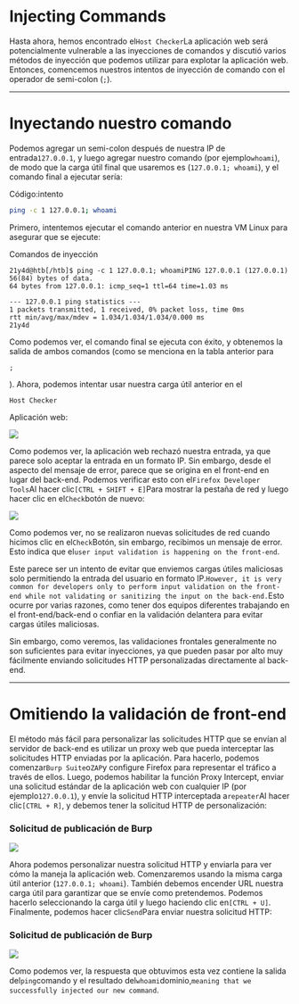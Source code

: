 # Injecting Commands

Hasta ahora, hemos encontrado el`Host Checker`La aplicación web será potencialmente vulnerable a las inyecciones de comandos y discutió varios métodos de inyección que podemos utilizar para explotar la aplicación web. Entonces, comencemos nuestros intentos de inyección de comando con el operador de semi-colon (`;`).

---

# **Inyectando nuestro comando**

Podemos agregar un semi-colon después de nuestra IP de entrada`127.0.0.1`, y luego agregar nuestro comando (por ejemplo`whoami`), de modo que la carga útil final que usaremos es (`127.0.0.1; whoami`), y el comando final a ejecutar sería:

Código:intento

```bash
ping -c 1 127.0.0.1; whoami

```

Primero, intentemos ejecutar el comando anterior en nuestra VM Linux para asegurar que se ejecute:

Comandos de inyección

```
21y4d@htb[/htb]$ ping -c 1 127.0.0.1; whoamiPING 127.0.0.1 (127.0.0.1) 56(84) bytes of data.
64 bytes from 127.0.0.1: icmp_seq=1 ttl=64 time=1.03 ms

--- 127.0.0.1 ping statistics ---
1 packets transmitted, 1 received, 0% packet loss, time 0ms
rtt min/avg/max/mdev = 1.034/1.034/1.034/0.000 ms
21y4d

```

Como podemos ver, el comando final se ejecuta con éxito, y obtenemos la salida de ambos comandos (como se menciona en la tabla anterior para

```
;
```

). Ahora, podemos intentar usar nuestra carga útil anterior en el

```
Host Checker
```

Aplicación web:

![](https://academy.hackthebox.com/storage/modules/109/cmdinj_basic_injection.jpg)

Como podemos ver, la aplicación web rechazó nuestra entrada, ya que parece solo aceptar la entrada en un formato IP. Sin embargo, desde el aspecto del mensaje de error, parece que se origina en el front-end en lugar del back-end. Podemos verificar esto con el`Firefox Developer Tools`Al hacer clic`[CTRL + SHIFT + E]`Para mostrar la pestaña de red y luego hacer clic en el`Check`botón de nuevo:

![](https://academy.hackthebox.com/storage/modules/109/cmdinj_basic_injection_network.jpg)

Como podemos ver, no se realizaron nuevas solicitudes de red cuando hicimos clic en el`Check`Botón, sin embargo, recibimos un mensaje de error. Esto indica que el`user input validation is happening on the front-end`.

Este parece ser un intento de evitar que enviemos cargas útiles maliciosas solo permitiendo la entrada del usuario en formato IP.`However, it is very common for developers only to perform input validation on the front-end while not validating or sanitizing the input on the back-end.`Esto ocurre por varias razones, como tener dos equipos diferentes trabajando en el front-end/back-end o confiar en la validación delantera para evitar cargas útiles maliciosas.

Sin embargo, como veremos, las validaciones frontales generalmente no son suficientes para evitar inyecciones, ya que pueden pasar por alto muy fácilmente enviando solicitudes HTTP personalizadas directamente al back-end.

---

# **Omitiendo la validación de front-end**

El método más fácil para personalizar las solicitudes HTTP que se envían al servidor de back-end es utilizar un proxy web que pueda interceptar las solicitudes HTTP enviadas por la aplicación. Para hacerlo, podemos comenzar`Burp Suite`o`ZAP`y configure Firefox para representar el tráfico a través de ellos. Luego, podemos habilitar la función Proxy Intercept, enviar una solicitud estándar de la aplicación web con cualquier IP (por ejemplo`127.0.0.1`), y envíe la solicitud HTTP interceptada a`repeater`Al hacer clic`[CTRL + R]`, y debemos tener la solicitud HTTP de personalización:

### **Solicitud de publicación de Burp**

![](https://academy.hackthebox.com/storage/modules/109/cmdinj_basic_repeater_1.jpg)

Ahora podemos personalizar nuestra solicitud HTTP y enviarla para ver cómo la maneja la aplicación web. Comenzaremos usando la misma carga útil anterior (`127.0.0.1; whoami`). También debemos encender URL nuestra carga útil para garantizar que se envíe como pretendemos. Podemos hacerlo seleccionando la carga útil y luego haciendo clic en`[CTRL + U]`. Finalmente, podemos hacer clic`Send`Para enviar nuestra solicitud HTTP:

### **Solicitud de publicación de Burp**

![](https://academy.hackthebox.com/storage/modules/109/cmdinj_basic_repeater_2.jpg)

Como podemos ver, la respuesta que obtuvimos esta vez contiene la salida del`ping`comando y el resultado del`whoami`dominio,`meaning that we successfully injected our new command`.